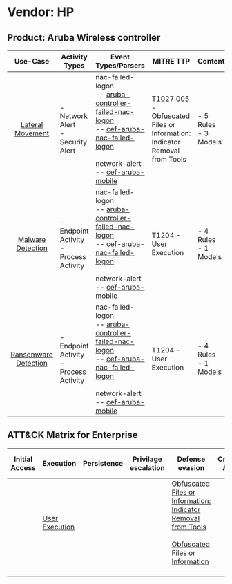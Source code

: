 Vendor: HP
==========
Product: Aruba Wireless controller
----------------------------------
|                              Use-Case                               | Activity Types                            | Event Types/Parsers                                                                                                                                                                                                                                                                                                       | MITRE TTP                                                                     | Content                   |
|:-------------------------------------------------------------------:| ----------------------------------------- | ------------------------------------------------------------------------------------------------------------------------------------------------------------------------------------------------------------------------------------------------------------------------------------------------------------------------- | ----------------------------------------------------------------------------- | ------------------------- |
|     [Lateral Movement](../UseCases/usecase_lateral_movement.md)     | - Network Alert<br>- Security Alert       |  nac-failed-logon<br> -- [aruba-controller-failed-nac-logon](../Parsers/parserContent_aruba-controller-failed-nac-logon.md)<br> -- [cef-aruba-nac-failed-logon](../Parsers/parserContent_cef-aruba-nac-failed-logon.md)<br><br> network-alert<br> -- [cef-aruba-mobile](../Parsers/parserContent_cef-aruba-mobile.md)<br> | T1027.005 - Obfuscated Files or Information: Indicator Removal from Tools<br> |  - 5 Rules<br> - 3 Models |
|    [Malware Detection](../UseCases/usecase_malware_detection.md)    | - Endpoint Activity<br>- Process Activity |  nac-failed-logon<br> -- [aruba-controller-failed-nac-logon](../Parsers/parserContent_aruba-controller-failed-nac-logon.md)<br> -- [cef-aruba-nac-failed-logon](../Parsers/parserContent_cef-aruba-nac-failed-logon.md)<br><br> network-alert<br> -- [cef-aruba-mobile](../Parsers/parserContent_cef-aruba-mobile.md)<br> | T1204 - User Execution<br>                                                    |  - 4 Rules<br> - 1 Models |
| [Ransomware Detection](../UseCases/usecase_ransomware_detection.md) | - Endpoint Activity<br>- Process Activity |  nac-failed-logon<br> -- [aruba-controller-failed-nac-logon](../Parsers/parserContent_aruba-controller-failed-nac-logon.md)<br> -- [cef-aruba-nac-failed-logon](../Parsers/parserContent_cef-aruba-nac-failed-logon.md)<br><br> network-alert<br> -- [cef-aruba-mobile](../Parsers/parserContent_cef-aruba-mobile.md)<br> | T1204 - User Execution<br>                                                    |  - 4 Rules<br> - 1 Models |

ATT&CK Matrix for Enterprise
----------------------------
| Initial Access | Execution                                                           | Persistence | Privilage escalation | Defense evasion                                                                                                                                                                                            | Credential Access | Discovery | Lateral Movement | Collection | Command and Control | Exfiltration | Impact |
| -------------- | ------------------------------------------------------------------- | ----------- | -------------------- | ---------------------------------------------------------------------------------------------------------------------------------------------------------------------------------------------------------- | ----------------- | --------- | ---------------- | ---------- | ------------------- | ------------ | ------ |
|                | [User Execution](https://attack.mitre.org/techniques/T1204)<br><br> |             |                      | [Obfuscated Files or Information: Indicator Removal from Tools](https://attack.mitre.org/techniques/T1027/005)<br><br>[Obfuscated Files or Information](https://attack.mitre.org/techniques/T1027)<br><br> |                   |           |                  |            |                     |              |        |